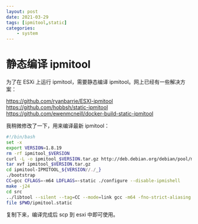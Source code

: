 ```yaml
---
layout: post
date: 2021-03-29
tags: [ipmitool,static]
categories:
    - system
---
```


# 静态编译 ipmitool

为了在 ESXi 上运行 ipmitool，需要静态编译 ipmitool。网上已经有一些解决方案：

https://github.com/ryanbarrie/ESXI-ipmitool
https://github.com/hobbsh/static-ipmitool
https://github.com/ewenmcneill/docker-build-static-ipmitool

我稍微修改了一下，用来编译最新 ipmitool：

```bash
#!/bin/bash
set -x
export VERSION=1.8.19
rm -rf ipmitool_$VERSION
curl -L -o ipmitool_$VERSION.tar.gz http://deb.debian.org/debian/pool/main/i/ipmitool/ipmitool_$VERSION.orig.tar.gz
tar xvf ipmitool_$VERSION.tar.gz
cd ipmitool-IPMITOOL_${VERSION//./_}
./bootstrap
CC=gcc CFLAGS=-m64 LDFLAGS=-static ./configure --disable-ipmishell
make -j24
cd src
../libtool --silent --tag=CC --mode=link gcc -m64 -fno-strict-aliasing -Wreturn-type -all-static -o ipmitool.static ipmitool.o ipmishell.o ../lib/libipmitool.la plugins/libintf.la
file $PWD/ipmitool.static
```

复制下来，编译完成后 scp 到 esxi 中即可使用。
